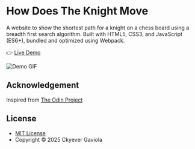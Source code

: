 # How Does The Knight Move

A website to show the shortest path for a knight on a chess board using a breadth first search algorithm. Built with HTML5, CSS3, and JavaScript (ES6+), bundled and optimized using Webpack.

👉 [Live Demo](https://ckyever.github.io/how-does-the-knight-move)

![Demo GIF](./assets/demo.gif)

## Acknowledgement

Inspired from [The Odin Project](https://www.theodinproject.com/lessons/javascript-knights-travails)

## License

- [MIT License](https://opensource.org/license/MIT)
- Copyright © 2025 Ckyever Gaviola
